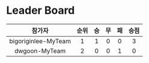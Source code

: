 # Leader Board


| 참가자 | 순위 | 승 | 무 | 패 | 승점 |
|:---:|:---:|:---:|:---:|:---:|:---:|
| bigoriginlee-MyTeam | 1 | 1 | 0 | 0 | 3 |
| dwgoon-MyTeam | 2 | 0 | 0 | 1 | 0 |